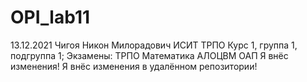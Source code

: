 # OPI_lab11
13.12.2021
Чигоя
Никон
Милорадович
ИСИТ 
ТРПО
Курс 1, группа 1, подгруппа 1;
Экзамены:
ТРПО 
Математика
АЛОЦВМ
ОАП
Я внёс изменения!
Я внёс изменения в удалённом репозитории!
